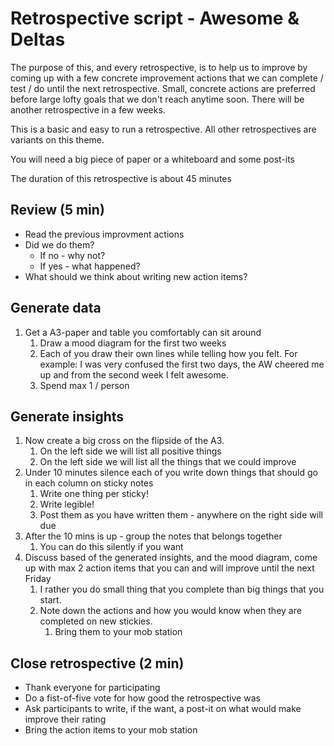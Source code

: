 # Retrospective script - Awesome & Deltas

The purpose of this, and every retrospective, is to help us to improve by coming up with a few concrete improvement actions that we can complete / test / do until the next retrospective.  Small, concrete actions are preferred before large lofty goals that we don't reach anytime soon. There will be another retrospective in a few weeks. 

This is a basic and easy to run a retrospective. All other retrospectives are variants on this theme. 

You will need a big piece of paper or a whiteboard and some post-its

The duration of this retrospective is about 45 minutes

## Review (5 min)

- Read the previous improvment actions
- Did we do them?
  - If no - why not? 
  - If yes - what happened? 
- What should we think about writing new action items?  

## Generate data

1. Get a A3-paper and table you comfortably can sit around
   1. Draw a mood diagram for the first two weeks
   2. Each of you draw their own lines while telling how you felt. For example: I was very confused the first two days, the AW cheered me up and from the second week I felt awesome. 
   3. Spend max 1 / person

## Generate insights

1. Now create a big cross on the flipside of the A3. 
   1. On the left side we will list all positive things
   2. On the left side we will list all the things that we could improve
2. Under 10 minutes silence each of you write down things that should go in each column on sticky notes
   1. Write one thing per sticky!
   2. Write legible!
   3. Post them as you have written them - anywhere on the right side will due
3. After the 10 mins is up - group the notes that belongs together
   1. You can do this silently if you want
4. Discuss based of the generated insights, and the mood diagram, come up with max 2 action items that you can and will improve until the next Friday
   1. I rather you do small thing that you complete than big things that you start. 
   2. Note down the actions and how you would know when they are completed on new stickies. 
      1. Bring them to your mob station

## Close retrospective (2 min)

- Thank everyone for participating
- Do a fist-of-five vote for how good the retrospective was
- Ask participants to write, if the want, a post-it on what would make improve their rating
- Bring the action items to your mob station